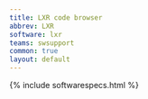 ```yaml
---
title: LXR code browser
abbrev: LXR
software: lxr
teams: swsupport
common: true
layout: default
---
```


{% include softwarespecs.html %}
